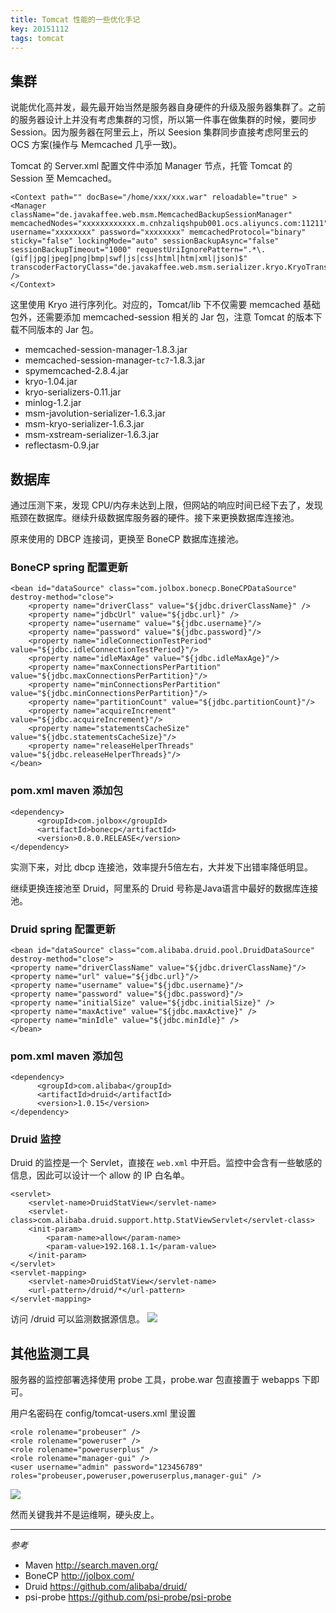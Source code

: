 ```yaml
---
title: Tomcat 性能的一些优化手记
key: 20151112
tags: tomcat
---
```

## 集群
说能优化高并发，最先最开始当然是服务器自身硬件的升级及服务器集群了。之前的服务器设计上并没有考虑集群的习惯，所以第一件事在做集群的时候，要同步 Session。因为服务器在阿里云上，所以 Seesion 集群同步直接考虑阿里云的 OCS 方案(操作与 Memcached 几乎一致)。

Tomcat 的 Server.xml 配置文件中添加 Manager 节点，托管 Tomcat 的 Session 至 Memcached。

    <Context path="" docBase="/home/xxx/xxx.war" reloadable="true" > 
    <Manager className="de.javakaffee.web.msm.MemcachedBackupSessionManager" memcachedNodes="xxxxxxxxxxxx.m.cnhzaliqshpub001.ocs.aliyuncs.com:11211" username="xxxxxxxx" password="xxxxxxxx" memcachedProtocol="binary" sticky="false" lockingMode="auto" sessionBackupAsync="false" sessionBackupTimeout="1000" requestUriIgnorePattern=".*\.(gif|jpg|jpeg|png|bmp|swf|js|css|html|htm|xml|json)$" transcoderFactoryClass="de.javakaffee.web.msm.serializer.kryo.KryoTranscoderFactory" />
    </Context>

这里使用 Kryo 进行序列化。对应的，Tomcat/lib 下不仅需要 memcached 基础包外，还需要添加 memcached-session 相关的 Jar 包，注意 Tomcat 的版本下载不同版本的 Jar 包。

* memcached-session-manager-1.8.3.jar
* memcached-session-manager-`tc7`-1.8.3.jar
* spymemcached-2.8.4.jar
* kryo-1.04.jar
* kryo-serializers-0.11.jar
* minlog-1.2.jar
* msm-javolution-serializer-1.6.3.jar
* msm-kryo-serializer-1.6.3.jar
* msm-xstream-serializer-1.6.3.jar
* reflectasm-0.9.jar

## 数据库
通过压测下来，发现 CPU/内存未达到上限，但网站的响应时间已经下去了，发现瓶颈在数据库。继续升级数据库服务器的硬件。接下来更换数据库连接池。

原来使用的 DBCP 连接词，更换至 BoneCP 数据库连接池。

### BoneCP spring 配置更新

    <bean id="dataSource" class="com.jolbox.bonecp.BoneCPDataSource" destroy-method="close">
        <property name="driverClass" value="${jdbc.driverClassName}" />
        <property name="jdbcUrl" value="${jdbc.url}" />
        <property name="username" value="${jdbc.username}"/>
        <property name="password" value="${jdbc.password}"/>
        <property name="idleConnectionTestPeriod" value="${jdbc.idleConnectionTestPeriod}"/>
        <property name="idleMaxAge" value="${jdbc.idleMaxAge}"/>
        <property name="maxConnectionsPerPartition" value="${jdbc.maxConnectionsPerPartition}"/>
        <property name="minConnectionsPerPartition" value="${jdbc.minConnectionsPerPartition}"/>
        <property name="partitionCount" value="${jdbc.partitionCount}"/>
        <property name="acquireIncrement" value="${jdbc.acquireIncrement}"/>
        <property name="statementsCacheSize" value="${jdbc.statementsCacheSize}"/>
        <property name="releaseHelperThreads" value="${jdbc.releaseHelperThreads}"/>
    </bean>

### pom.xml maven 添加包

    <dependency>
          <groupId>com.jolbox</groupId>
          <artifactId>bonecp</artifactId>
          <version>0.8.0.RELEASE</version>
    </dependency>

实测下来，对比 dbcp 连接池，效率提升5倍左右，大并发下出错率降低明显。

继续更换连接池至 Druid，阿里系的 Druid 号称是Java语言中最好的数据库连接池。
### Druid spring 配置更新
    <bean id="dataSource" class="com.alibaba.druid.pool.DruidDataSource" destroy-method="close">
    <property name="driverClassName" value="${jdbc.driverClassName}"/>
    <property name="url" value="${jdbc.url}"/>
    <property name="username" value="${jdbc.username}"/>
    <property name="password" value="${jdbc.password}"/>
    <property name="initialSize" value="${jdbc.initialSize}" />
    <property name="maxActive" value="${jdbc.maxActive}" />
    <property name="minIdle" value="${jdbc.minIdle}" />
    </bean>

### pom.xml maven 添加包

    <dependency>
          <groupId>com.alibaba</groupId>
          <artifactId>druid</artifactId>
          <version>1.0.15</version>
    </dependency>

### Druid 监控
Druid 的监控是一个 Servlet，直接在 `web.xml` 中开启。监控中会含有一些敏感的信息，因此可以设计一个 allow 的 IP 白名单。

    <servlet>
        <servlet-name>DruidStatView</servlet-name>
        <servlet-class>com.alibaba.druid.support.http.StatViewServlet</servlet-class>
        <init-param>
            <param-name>allow</param-name>
            <param-value>192.168.1.1</param-value>
        </init-param>
    </servlet>
    <servlet-mapping>
        <servlet-name>DruidStatView</servlet-name>
        <url-pattern>/druid/*</url-pattern>
    </servlet-mapping>

访问 /druid 可以监测数据源信息。
![](http://www.ixiaozhi.com/content/images/2015/11/92E1F163-B8B5-4261-BE98-F6E5C26A4268.png)

## 其他监测工具
服务器的监控部署选择使用 probe 工具，probe.war 包直接置于 webapps 下即可。

用户名密码在 config/tomcat-users.xml 里设置

    <role rolename="probeuser" />
    <role rolename="poweruser" />
    <role rolename="poweruserplus" />
    <role rolename="manager-gui" />
    <user username="admin" password="123456789" roles="probeuser,poweruser,poweruserplus,manager-gui" />

![](http://www.ixiaozhi.com/content/images/2015/11/5318825B-0A25-4B1D-86FD-6D19B555CFC5-1.png)

然而关键我并不是运维啊，硬头皮上。

---
*参考*

* Maven http://search.maven.org/
* BoneCP http://jolbox.com/
* Druid https://github.com/alibaba/druid/
* psi-probe https://github.com/psi-probe/psi-probe
